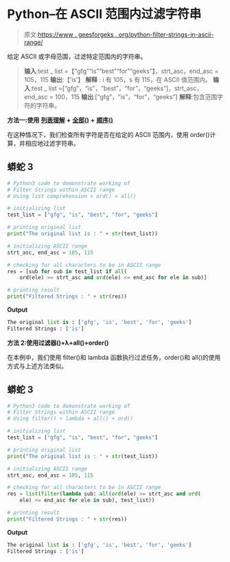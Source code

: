# Python–在 ASCII 范围内过滤字符串

> 原文:[https://www . geesforgeks . org/python-filter-strings-in-ascii-range/](https://www.geeksforgeeks.org/python-filter-strings-within-ascii-range/)

给定 ASCII 或字母范围，过滤特定范围内的字符串。

> **输入**:test _ list =【“gfg”“is”“best”“for”“geeks”】，strt_asc，end_asc = 105，115
> **输出**:【‘is’】
> **解释** : i 有 105，s 有 115，在 ASCII 值范围内。
> **输入**:test _ list =[“gfg”，“is”，“best”，“for”，“geeks”]，strt_asc，end_asc = 100，115
> **输出**:[“gfg”，“is”，“for”，“geeks”]
> **解释**:包含范围字符的字符串。

**方法一:使用** [**列表理解**](https://www.geeksforgeeks.org/python-list-comprehension-and-slicing/) **+** [**全部()**](https://www.geeksforgeeks.org/any-all-in-python/) **+** [**顺序()**](https://www.geeksforgeeks.org/ord-function-python/)

在这种情况下，我们检查所有字符是否在给定的 ASCII 范围内，使用 order()计算，并相应地过滤字符串。

## 蟒蛇 3

```py
# Python3 code to demonstrate working of
# Filter Strings within ASCII range
# Using list comprehension + ord() + all()

# initializing list
test_list = ["gfg", "is", "best", "for", "geeks"]

# printing original list
print("The original list is : " + str(test_list))

# initializing ASCII range
strt_asc, end_asc = 105, 115

# checking for all characters to be in ASCII range
res = [sub for sub in test_list if all(
    ord(ele) >= strt_asc and ord(ele) <= end_asc for ele in sub)]

# printing result
print("Filtered Strings : " + str(res))
```

**Output**

```py
The original list is : ['gfg', 'is', 'best', 'for', 'geeks']
Filtered Strings : ['is']

```

**方法 2:使用过滤器()+λ+all()+order()**

在本例中，我们使用 filter()和 lambda 函数执行过滤任务，order()和 all()的使用方式与上述方法类似。

## 蟒蛇 3

```py
# Python3 code to demonstrate working of
# Filter Strings within ASCII range
# Using filter() + lambda + all() + ord()

# initializing list
test_list = ["gfg", "is", "best", "for", "geeks"]

# printing original list
print("The original list is : " + str(test_list))

# initializing ASCII range
strt_asc, end_asc = 105, 115

# checking for all characters to be in ASCII range
res = list(filter(lambda sub: all(ord(ele) >= strt_asc and ord(
    ele) <= end_asc for ele in sub), test_list))

# printing result
print("Filtered Strings : " + str(res))
```

**Output**

```py
The original list is : ['gfg', 'is', 'best', 'for', 'geeks']
Filtered Strings : ['is']

```